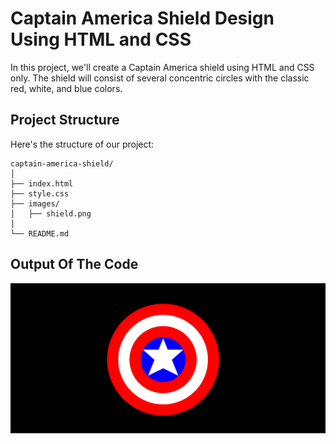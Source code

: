 # Captain America Shield Design Using HTML and CSS

In this project, we'll create a Captain America shield using HTML and CSS only. The shield will consist of several concentric circles with the classic red, white, and blue colors.

## Project Structure

Here's the structure of our project:

```plaintext
captain-america-shield/
│
├── index.html
├── style.css
├── images/
│   ├── shield.png
│
└── README.md
```

## Output Of The Code

![Captain America Shield](images/shield.png)